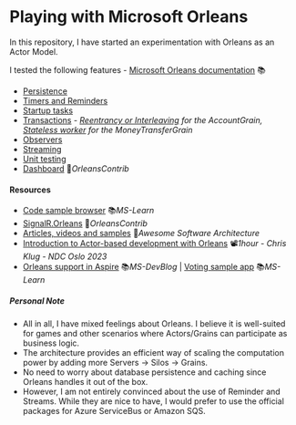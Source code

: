 # Playing with Microsoft Orleans

In this repository, I have started an experimentation with Orleans as an Actor Model.

I tested the following features - [Microsoft Orleans documentation](https://learn.microsoft.com/en-us/dotnet/orleans/overview) 📚

- [Persistence](https://learn.microsoft.com/en-us/dotnet/orleans/grains/grain-persistence)
- [Timers and Reminders](https://learn.microsoft.com/en-us/dotnet/orleans/grains/timers-and-reminders)
- [Startup tasks](https://learn.microsoft.com/en-us/dotnet/orleans/host/configuration-guide/startup-tasks)
- [Transactions](https://learn.microsoft.com/en-us/dotnet/orleans/grains/transactions) - *[Reentrancy or Interleaving](https://learn.microsoft.com/en-us/dotnet/orleans/grains/request-scheduling#reentrancy) for the AccountGrain, [Stateless worker](https://learn.microsoft.com/en-us/dotnet/orleans/grains/stateless-worker-grains) for the MoneyTransferGrain*
- [Observers](https://learn.microsoft.com/en-us/dotnet/orleans/grains/observers)
- [Streaming](https://learn.microsoft.com/en-us/dotnet/orleans/streaming)
- [Unit testing](https://learn.microsoft.com/en-us/dotnet/orleans/implementation/testing)
- [Dashboard](https://github.com/OrleansContrib/OrleansDashboard) 👤*OrleansContrib*

#### Resources

- [Code sample browser](https://learn.microsoft.com/en-us/samples/browse/?filter-products=orle&products=dotnet-orleans) 📚*MS-Learn*
- [SignalR.Orleans](https://github.com/OrleansContrib/SignalR.Orleans) 👤*OrleansContrib*
- [Articles, videos and samples](https://awesome-architecture.com/actor-model-architecture/orleans) 📓*Awesome Software Architecture*
- [Introduction to Actor-based development with Orleans](https://youtu.be/-NdkAW_NAb8) 📽️*1hour - Chris Klug - NDC Oslo 2023*
- [Orleans support in Aspire](https://devblogs.microsoft.com/dotnet/whats-new-in-orleans-8) 📚*MS-DevBlog* | [Voting sample app](https://learn.microsoft.com/en-us/samples/dotnet/aspire-samples/orleans-voting-sample-app-on-aspire) 📚*MS-Learn*

##### Personal Note

- All in all, I have mixed feelings about Orleans. I believe it is well-suited for games and other scenarios where Actors/Grains can participate as business logic.
- The architecture provides an efficient way of scaling the computation power by adding more Servers -> Silos -> Grains.
- No need to worry about database persistence and caching since Orleans handles it out of the box.
- However, I am not entirely convinced about the use of Reminder and Streams. While they are nice to have, I would prefer to use the official packages for Azure ServiceBus or Amazon SQS.